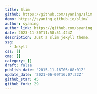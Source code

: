```yaml
---
title: Slim
github: https://github.com/syaning/slim
demo: https://syaning.github.io/slim/
author: syaning
author_link: https://github.com/syaning
date: 2023-11-30T11:58:51.424Z
description: Just a slim jekyll theme.
ssg:
  - Jekyll
css: []
cms: []
category: []
draft: false
publish_date: '2015-11-16T05:08:01Z'
update_date: '2021-06-09T16:07:22Z'
github_star: 45
github_fork: 29
---
```

